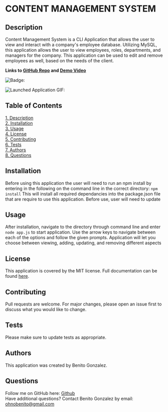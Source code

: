 # **CONTENT MANAGEMENT SYSTEM**

## Description
Content Management System is a CLI Application that allows the user to view and interact with a company's employee database. Utilizing MySQL, this application allows the user to view employees, roles, departments, and managers for the company. This application can be used to edit and remove employees as well, based on the needs of the client. 

**Links to [GitHub Repo](https://github.com/ohnobenito/employee_tracker) and [Demo Video](https://drive.google.com/file/d/1YacBQFo2oNTbbEoIjrmQB2vtKX-7DxVn/view?usp=sharing)**

![Badge:](https://img.shields.io/badge/License-mit-brightgreen)

![**Launched Application GIF:**](/assets/demo.gif)


## Table of Contents
[1. Description](#Description)<br>
[2. Installation](#Installation)<br>
[3. Usage](#Usage)<br>
[4. License](License)<br>
[5. Contributing](#Contributing)<br>
[6. Tests](#Tests)<br>
[7. Authors](#Authors)<br>
[8. Questions](#Questions)<br>

  
## Installation 
Before using this application the user will need to run an npm install by entering in the following on the command line in the correct directory:
`npm install`
This will install all required dependancies into the package.json file that are require to use this application. Before use, user will need to update 

## Usage 
After installation, navigate to the directory through command line and enter `node app.js` to start application. Use the arrow keys to navigate between each of the options and follow the given prompts. Application will let you choose between viewing, adding, updating, and removing different aspects

## License
This application is covered by the MIT license. Full documentation can be found [here](https://choosealicense.com/licenses/mit).

## Contributing
Pull requests are welcome. For major changes, please open an issue first to discuss what you would like to change.

## Tests
Please make sure to update tests as appropriate.

## Authors
This application was created by Benito Gonzalez.

## Questions
Follow me on GitHub here: [Github](https://www.github.com/Ohnobenito)<br>
Have additional questions? Contact Benito Gonzalez by email: ohnobenito@gmail.com
